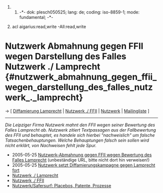 1.  1.  -\*- dok: plesch050525; lang: de; coding: iso-8859-1; mode:
        fundamental; -\*-

2.  acl aigarius:read,write -All:read,write

# Nutzwerk Abmahnung gegen FFII wegen Darstellung des Falles Nutzwerk ./ Lamprecht {#nutzwerk_abmahnung_gegen_ffii_wegen_darstellung_des_falles_nutzwerk_._lamprecht}

-\> \[ [ Diffamierung Lamprecht](NutzwerkLamprechtDe "wikilink") \| [
Nutzwerk ./ FFII](NutzwerkFfiiDe "wikilink") \| [
Nutzwerk](NutzwerkDe "wikilink") \|
[Mailingliste](http://lists.ffii.org/mailman/listinfo/nutzwerk-parl/ "wikilink")
\]

------------------------------------------------------------------------

*Die Leipziger Firma Nutzwerk mahnt den FFII wegen seiner Bewertung des
Falles Lamprecht ab. Nutzwerk zitiert Textpassagen aus der Fallbewertung
des FFII und behauptet, es handele sich hierbei \"nachweislich\" um
falsche Tatsachenbehauptungen. Welche Behauptungen falsch sein sollen
wird nicht erklärt, von Nachweisen fehlt jede Spur.*

-   2005-05-25 [Nutzwerk-Abmahnung gegen FFII wegen Bewertung des Falles
    Lamprecht](http://nutzwerk.ffii.org/ffii/plesch050525.pdf "wikilink")
    (unbeständige URL, bitte nicht dort hin verweisen!)
-   2005-05-25 [ Nutzwerk setzt Diffamierungskampagne gegen Lamprecht
    fort](NutzwerkLamprecht050525De "wikilink")
-   [ Nutzwerk ./ Lamprecht](NutzwerkLamprechtDe "wikilink")
-   [ Nutzwerk ./ FFII](NutzwerkFfiiDe "wikilink")
-   [Nutzwerk/Safersurf: Placebos, Patente,
    Prozesse](http://nutzwerk.ffii.org/ "wikilink")
